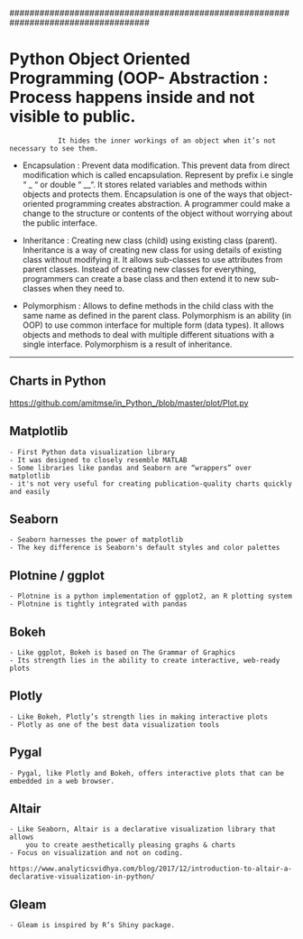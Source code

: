 ####################################################################################
# Python Object Oriented Programming (OOP- Abstraction : Process happens inside and not visible to public.
                It hides the inner workings of an object when it’s not necessary to see them.

- Encapsulation	: Prevent data modification.
                  This prevent data from direct modification which is called encapsulation. 
                  Represent by prefix i.e single “ _ “ or double “ __“. 
                  It stores related variables and methods within objects and protects them.
                  Encapsulation is one of the ways that object-oriented programming creates abstraction. 
                  A programmer could make a change to the structure or contents of the object without worrying about the public interface.

- Inheritance :	Creating new class (child) using existing class (parent). 
                Inheritance is a way of creating new class for using details of existing class without modifying it. 
                It allows sub-classes to use attributes from parent classes. 
                Instead of creating new classes for everything, programmers can create a base class and then extend it to new sub-classes when they need to.

- Polymorphism :	Allows to define methods in the child class with the same name as defined in the parent class.
                  Polymorphism is an ability (in OOP) to use common interface for multiple form (data types).
                  It allows objects and methods to deal with multiple different situations with a single interface. 
                  Polymorphism is a result of inheritance.

---------------------------------------------------------------------------------------------------------

## Charts in Python

https://github.com/amitmse/in_Python_/blob/master/plot/Plot.py

## Matplotlib
	- First Python data visualization library
	- It was designed to closely resemble MATLAB
 	- Some libraries like pandas and Seaborn are “wrappers” over matplotlib
  	- it's not very useful for creating publication-quality charts quickly and easily

 
## Seaborn 
	- Seaborn harnesses the power of matplotlib
 	- The key difference is Seaborn's default styles and color palettes



## Plotnine / ggplot
	- Plotnine is a python implementation of ggplot2, an R plotting system
 	- Plotnine is tightly integrated with pandas


## Bokeh
	- Like ggplot, Bokeh is based on The Grammar of Graphics
 	- Its strength lies in the ability to create interactive, web-ready plots



## Plotly
	- Like Bokeh, Plotly’s strength lies in making interactive plots
 	- Plotly as one of the best data visualization tools


## Pygal
	- Pygal, like Plotly and Bokeh, offers interactive plots that can be embedded in a web browser. 
    

## Altair
	- Like Seaborn, Altair is a declarative visualization library that allows 
 		you to create aesthetically pleasing graphs & charts
	- Focus on visualization and not on coding. 
      
	https://www.analyticsvidhya.com/blog/2017/12/introduction-to-altair-a-declarative-visualization-in-python/


## Gleam
	- Gleam is inspired by R’s Shiny package.

 
    
## 

